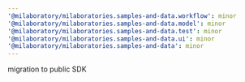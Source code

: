 ```yaml
---
'@milaboratory/milaboratories.samples-and-data.workflow': minor
'@milaboratory/milaboratories.samples-and-data.model': minor
'@milaboratory/milaboratories.samples-and-data.test': minor
'@milaboratory/milaboratories.samples-and-data.ui': minor
'@milaboratory/milaboratories.samples-and-data': minor
---
```


migration to public SDK
